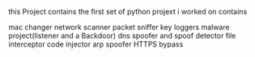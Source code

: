 this Project contains the first set of python projext i worked on
contains 

mac changer
network scanner 
packet sniffer
key loggers 
malware project(listener and a Backdoor)
dns spoofer and spoof detector
file interceptor
code injector
arp spoofer
HTTPS bypass
